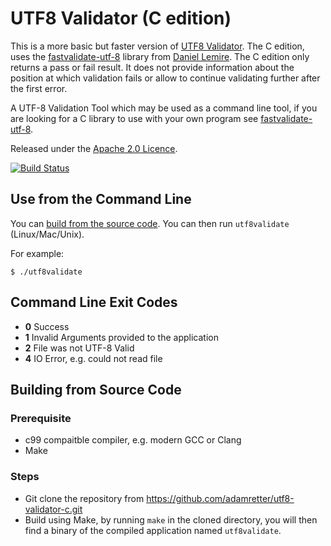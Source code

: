 # UTF8 Validator (C edition)

This is a more basic but faster version of [UTF8 Validator](https://github.com/digital-preservation/utf8-validator). The C edition, uses the [fastvalidate-utf-8](https://github.com/lemire/fastvalidate-utf-8) library from [Daniel Lemire](https://github.com/lemire). The C edition only returns a pass or fail result. It does not provide information about the position at which validation fails or allow to continue validating further after the first error.

A UTF-8 Validation Tool which may be used as a command line tool, if you are looking for a C library to use with your own program see [fastvalidate-utf-8](https://github.com/lemire/fastvalidate-utf-8).

Released under the [Apache 2.0 Licence](https://opensource.org/licenses/Apache-2.0).

[![Build Status](https://travis-ci.org/adametter/utf8-validator-c.png?branch=master)](https://travis-ci.org/adamretter/utf8-validator-c)


## Use from the Command Line
You can [build from the source code](#building-from-source-code). You can then run `utf8validate` (Linux/Mac/Unix).

For example:
```
$ ./utf8validate
```

## Command Line Exit Codes
* **0** Success
* **1** Invalid Arguments provided to the application
* **2** File was not UTF-8 Valid
* **4** IO Error, e.g. could not read file


## Building from Source Code

### Prerequisite

* c99 compaitble compiler, e.g. modern GCC or Clang
* Make

### Steps
* Git clone the repository from https://github.com/adamretter/utf8-validator-c.git
* Build using Make, by running `make` in the cloned directory, you will then find a binary of the compiled application named `utf8validate`.
